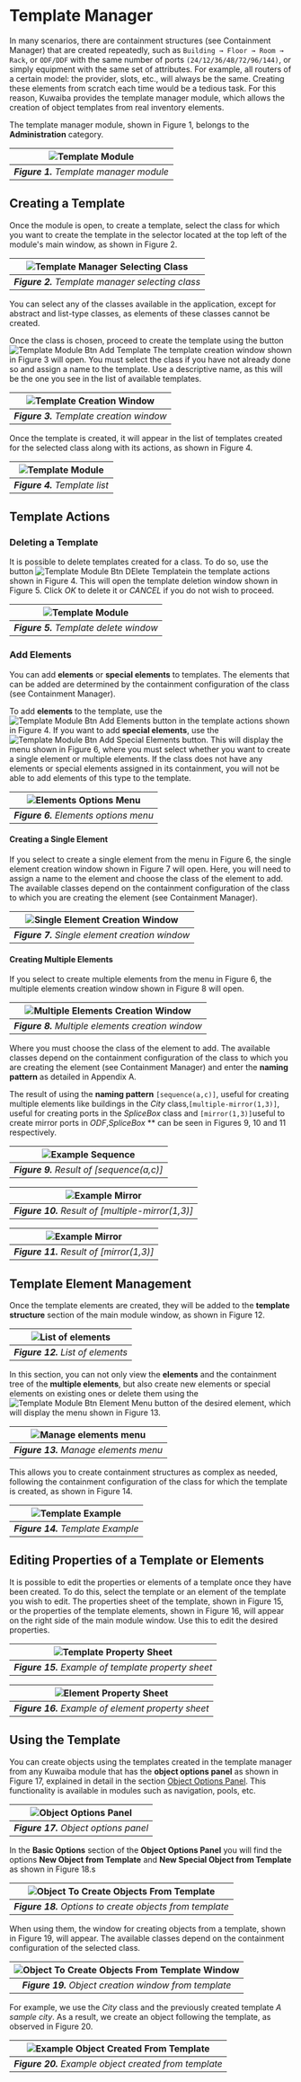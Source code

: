 # Template Manager

In many scenarios, there are containment structures (see Containment Manager) that are created repeatedly, such as `Building → Floor → Room → Rack`, or `ODF/DDF` with the same number of ports `(24/12/36/48/72/96/144)`, or simply equipment with the same set of attributes. For example, all routers of a certain model: the provider, slots, etc., will always be the same. Creating these elements from scratch each time would be a tedious task. For this reason, Kuwaiba provides the template manager module, which allows the creation of object templates from real inventory elements.

The template manager module, shown in Figure 1, belongs to the **Administration** category.

| ![Template Module](images/template_manager_menu.png) |
|:--:|
| ***Figure 1.** Template manager module* |

## Creating a Template
Once the module is open, to create a template, select the class for which you want to create the template in the selector located at the top left of the module's main window, as shown in Figure 2.

| ![Template Manager Selecting Class](images/template_manager_class_selection.png) |
|:--:|
| ***Figure 2.** Template manager selecting class* |

You can select any of the classes available in the application, except for abstract and list-type classes, as elements of these classes cannot be created.

Once the class is chosen, proceed to create the template using the button ![Template Module Btn Add Template](images/btn_add_template.png) The template creation window shown in Figure 3 will open. You must select the class if you have not already done so and assign a name to the template. Use a descriptive name, as this will be the one you see in the list of available templates.


| ![Template Creation Window](images/temaplate_manager_new_template.png) |
|:--:|
| ***Figure 3.** Template creation window* |

Once the template is created, it will appear in the list of templates created for the selected class along with its actions, as shown in Figure 4.

| ![Template Module](images/tempalte_manager_list.png) |
|:--:|
| ***Figure 4.** Template list* |

## Template Actions

### Deleting a Template

It is possible to delete templates created for a class. To do so, use the button ![Template Module Btn DElete Template](images/btn_delete_templatel.png)in the template actions shown in Figure 4. This will open the template deletion window shown in Figure 5. Click *OK* to delete it or *CANCEL* if you do not wish to proceed.

| ![Template Module](images/template_manager_delete_template.png) |
|:--:|
| ***Figure 5.** Template delete window* |

### Add Elements
You can add **elements** or **special elements** to templates. The elements that can be added are determined by the containment configuration of the class (see Containment Manager).

To add **elements** to the template, use the ![Template Module Btn Add Elements](images/btn_add_template.png) button in the template actions shown in Figure 4. If you want to add **special elements**, use the ![Template Module Btn Add Special Elements](images/btn_add_special_elements.png) button. This will display the menu shown in Figure 6, where you must select whether you want to create a single element or multiple elements. If the class does not have any elements or special elements assigned in its containment, you will not be able to add elements of this type to the template.

| ![Elements Options Menu](images/elements_options_menu.png) |
|:--:|
| ***Figure 6.** Elements options menu* |

#### Creating a Single Element
If you select to create a single element from the menu in Figure 6, the single element creation window shown in Figure 7 will open. Here, you will need to assign a name to the element and choose the class of the element to add. The available classes depend on the containment configuration of the class to which you are creating the element (see Containment Manager).

| ![Single Element Creation Window](images/template_manager_create_single_element.png) |
|:--:|
| ***Figure 7.** Single element creation window* |

#### Creating Multiple Elements

If you select to create multiple elements from the menu in Figure 6, the multiple elements creation window shown in Figure 8 will open.

| ![Multiple Elements Creation Window](images/template_manager_create_multiple_elements.png) |
|:--:|
| ***Figure 8.** Multiple elements creation window* |

Where you must choose the class of the element to add. The available classes depend on the containment configuration of the class to which you are creating the element (see Containment Manager) and enter the **naming pattern** as detailed in Appendix A.

The result of using the **naming pattern** `[sequence(a,c)]`, useful for creating multiple elements like buildings in the *City* class,`[multiple-mirror(1,3)]`, useful for creating ports in the *SpliceBox* class and `[mirror(1,3)]`useful to create mirror ports in *ODF*,*SpliceBox* ** can be seen in Figures 9, 10  and 11 respectively.

| ![Example Sequence](images/example_pattern_frequency.png) |
|:--:|
| ***Figure 9.** Result of [sequence(a,c)]* |


| ![Example Mirror](images/example_pattern_multiple_mirror.png) |
|:--:|
| ***Figure 10.** Result of [multiple-mirror(1,3)]* |

| ![Example Mirror](images/example_pattern_mirror.png) |
|:--:|
| ***Figure 11.** Result of [mirror(1,3)]* |


## Template Element Management
Once the template elements are created, they will be added to the **template structure** section of the main module window, as shown in Figure 12.

| ![List of elements](images/template_manager_list_of_elements.png) |
|:--:|
| ***Figure 12.** List of elements* |

In this section, you can not only view the **elements** and the containment tree of the **multiple elements**, but also create new elements or special elements on existing ones or delete them using the![Template Module Btn Element Menu](images/btn_element_menu.png) button of the desired element, which will display the menu shown in Figure 13.

| ![Manage elements menu](images/template_manager_element_menu.png) |
|:--:|
| ***Figure 13.** Manage elements menu* |

This allows you to create containment structures as complex as needed, following the containment configuration of the class for which the template is created, as shown in Figure 14.

| ![Template Example](images/tempalte_manager_example.png) |
|:--:|
| ***Figure 14.** Template Example* |

## Editing Properties of a Template or Elements
It is possible to edit the properties or elements of a template once they have been created. To do this, select the template or an element of the template you wish to edit. The properties sheet of the template, shown in Figure 15, or the properties of the template elements, shown in Figure 16, will appear on the right side of the main module window. Use this to edit the desired properties.

| ![Template Property Sheet](images/template_manager_edit_template_properties.png) |
|:--:|
| ***Figure 15.** Example of template property sheet* |


| ![Element Property Sheet](images/template_manager_element_edit_properties.png) |
|:--:|
| ***Figure 16.** Example of element property sheet* |

## Using the Template

You can create objects using the templates created in the template manager from any Kuwaiba module that has the **object options panel** as shown in Figure 17, explained in detail in the section [Object Options Panel](../navman/README.md#object-options-panel). This functionality is available in modules such as navigation, pools, etc. 

| ![Object Options Panel](images/object_opcions_panel.png) |
|:--:|
| ***Figure 17.** Object options panel* |

In the **Basic Options** section of the **Object Options Panel** you will find the options **New Object from Template** and **New Special Object from Template** as shown in Figure 18.s

| ![Object To Create Objects From Template](images/select_options_to_create_objects.png) |
|:--:|
| ***Figure 18.** Options to create objects from template* |

When using them, the window for creating objects from a template, shown in Figure 19, will appear. The available classes depend on the containment configuration of the selected class.

| ![Object To Create Objects From Template Window](images/template_manager_create_object.png) |
|:--:|
| ***Figure 19.** Object creation window from template* |

For example, we use the *City* class and the previously created template *A sample city*. As a result, we create an object following the template, as observed in Figure 20.

| ![Example Object Created From Template](images/object_created_from_template.png) |
|:--:|
| ***Figure 20.** Example object created from template* |
